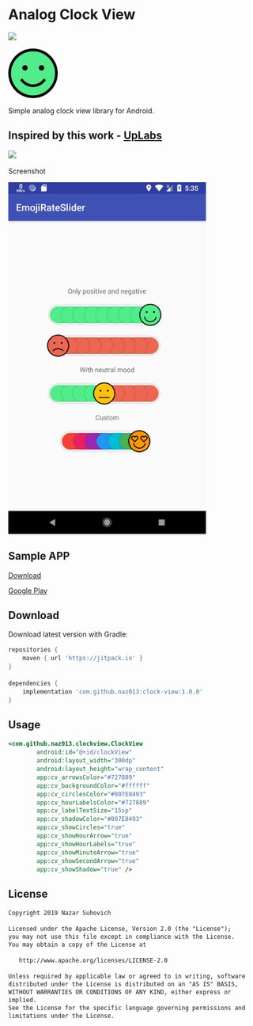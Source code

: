 # Analog Clock View
[![](https://jitpack.io/v/naz013/clock-view.svg)](https://jitpack.io/#naz013/clock-view)

<img src="https://github.com/naz013/emoji-rate-slider/raw/master/res/app_icon.png" width="100" alt="Emoji Rate Picker View">

Simple analog clock view library for Android.

Inspired by this work - [UpLabs](https://www.uplabs.com/posts/ui-elements-alarm)
--------

[![](https://jitpack.io/v/naz013/emoji-rate-slider.svg)](https://jitpack.io/#naz013/emoji-rate-slider)

Screenshot

<img src="https://github.com/naz013/emoji-rate-slider/raw/master/res/screenshot.png" width="400" alt="Screenshot">

Sample APP
--------
[Download](https://github.com/naz013/emoji-rate-slider/raw/master/app/release/app-release.apk)

[Google Play](https://play.google.com/store/apps/details?id=com.github.naz013.emojirateslider)


Download
--------
Download latest version with Gradle:
```groovy
repositories {
    maven { url 'https://jitpack.io' }
}

dependencies {
    implementation 'com.github.naz013:clock-view:1.0.0'
}
```

Usage
-----
```xml
<com.github.naz013.clockview.ClockView
        android:id="@+id/clockView"
        android:layout_width="300dp"
        android:layout_height="wrap_content"
        app:cv_arrowsColor="#727889"
        app:cv_backgroundColor="#ffffff"
        app:cv_circlesColor="#807E8493"
        app:cv_hourLabelsColor="#727889"
        app:cv_labelTextSize="15sp"
        app:cv_shadowColor="#807E8493"
        app:cv_showCircles="true"
        app:cv_showHourArrow="true"
        app:cv_showHourLabels="true"
        app:cv_showMinuteArrow="true"
        app:cv_showSecondArrow="true"
        app:cv_showShadow="true" />
```


License
-------

    Copyright 2019 Nazar Suhovich

    Licensed under the Apache License, Version 2.0 (the "License");
    you may not use this file except in compliance with the License.
    You may obtain a copy of the License at

       http://www.apache.org/licenses/LICENSE-2.0

    Unless required by applicable law or agreed to in writing, software
    distributed under the License is distributed on an "AS IS" BASIS,
    WITHOUT WARRANTIES OR CONDITIONS OF ANY KIND, either express or implied.
    See the License for the specific language governing permissions and
    limitations under the License.
